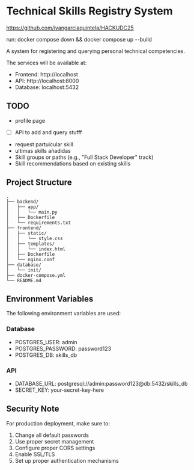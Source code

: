 # Technical Skills Registry System

https://github.com/ivangarciaquintela/HACKUDC25

run: 
    docker compose down && docker compose up --build

A system for registering and querying personal technical competencies.

The services will be available at:
- Frontend: http://localhost
- API: http://localhost:8000
- Database: localhost:5432


## TODO

- profile page
- [ ] API to add and query stufff



- request partuicular skill
- ultimas skills añadidas
- Skill groups or paths (e.g., "Full Stack Developer" track)
- Skill recommendations based on existing skills



## Project Structure

```
.
├── backend/
│   ├── app/
│   │   └── main.py
│   ├── Dockerfile
│   └── requirements.txt
├── frontend/
│   ├── static/
│   │   └── style.css
│   ├── templates/
│   │   └── index.html
│   ├── Dockerfile
│   └── nginx.conf
├── database/
│   └── init/
├── docker-compose.yml
└── README.md
```


## Environment Variables

The following environment variables are used:

### Database
- POSTGRES_USER: admin
- POSTGRES_PASSWORD: password123
- POSTGRES_DB: skills_db

### API
- DATABASE_URL: postgresql://admin:password123@db:5432/skills_db
- SECRET_KEY: your-secret-key-here

## Security Note

For production deployment, make sure to:
1. Change all default passwords
2. Use proper secret management
3. Configure proper CORS settings
4. Enable SSL/TLS
5. Set up proper authentication mechanisms
